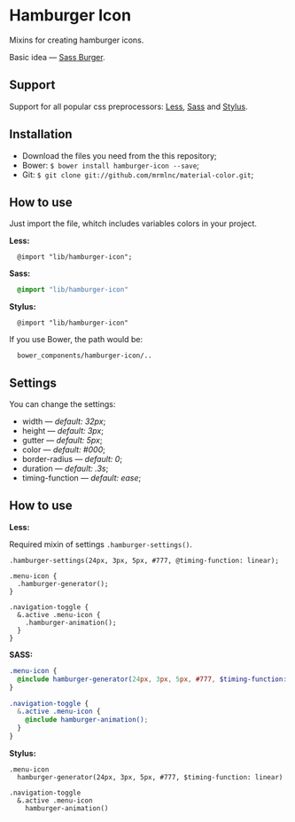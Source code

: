 Hamburger Icon
==============

Mixins for creating hamburger icons.

Basic idea — [Sass Burger](https://github.com/jorenvanhee/sass-burger).

Support
--------------

Support for all popular css preprocessors: [Less](http://lesscss.org/), [Sass](http://sass-lang.com/) and [Stylus](http://learnboost.github.io/stylus/).

Installation
--------------

* Download the files you need from the this repository;
* Bower: `$ bower install hamburger-icon --save`;
* Git: `$ git clone git://github.com/mrmlnc/material-color.git`;

How to use
--------------

Just import the file, whitch includes variables colors in your project.

**Less:**

````Less
  @import "lib/hamburger-icon";
````

**Sass:**

````Sass
  @import "lib/hamburger-icon"
````

**Stylus:**

````Stylus
  @import "lib/hamburger-icon"
````

If you use Bower, the path would be:

````
  bower_components/hamburger-icon/..
````

Settings
--------------

You can change the settings:

 * width — *default: 32px*;
 * height — *default: 3px*;
 * gutter — *default: 5px*;
 * color — *default:  #000*;
 * border-radius — *default: 0*;
 * duration — *default: .3s*;
 * timing-function — *default: ease*;

How to use
--------------

**Less:**

Required mixin of settings `.hamburger-settings()`.

````Less
.hamburger-settings(24px, 3px, 5px, #777, @timing-function: linear);

.menu-icon {
  .hamburger-generator();
}

.navigation-toggle {
  &.active .menu-icon {
    .hamburger-animation();
  }
}
````

**SASS:**

````scss
.menu-icon {
  @include hamburger-generator(24px, 3px, 5px, #777, $timing-function: linear);
}

.navigation-toggle {
  &.active .menu-icon {
    @include hamburger-animation();
  }
}
````

**Stylus:**

````Stylus
.menu-icon
  hamburger-generator(24px, 3px, 5px, #777, $timing-function: linear)

.navigation-toggle
  &.active .menu-icon
    hamburger-animation()
````
